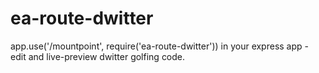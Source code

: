 # ea-route-dwitter
app.use('/mountpoint', require('ea-route-dwitter')) in your express app - edit and live-preview dwitter golfing code.
